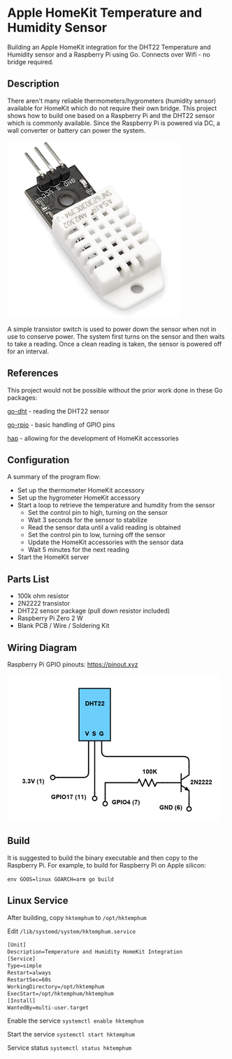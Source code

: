 # Apple HomeKit Temperature and Humidity Sensor
Building an Apple HomeKit integration for the DHT22 Temperature and Humidity sensor and a Raspberry Pi using Go. Connects over Wifi - no bridge required.

## Description
There aren't many reliable thermometers/hygrometers (humidity sensor) available for HomeKit which do not require their own bridge. This project shows how to build one based on a Raspberry Pi and the DHT22 sensor which is commonly available. Since the Raspberry Pi is powered via DC, a wall converter or battery can power the system.

![DHT22](DHT22.png?raw=true)

A simple transistor switch is used to power down the sensor when not in use to conserve power. The system first turns on the sensor and then waits to take a reading. Once a clean reading is taken, the sensor is powered off for an interval.

## References
This project would not be possible without the prior work done in these Go packages:

[go-dht](https://github.com/MichaelS11/go-dht) - reading the DHT22 sensor

[go-rpio](https://github.com/stianeikeland/go-rpio) - basic handling of GPIO pins

[hap](https://github.com/brutella/hap) - allowing for the development of HomeKit accessories

## Configuration
A summary of the program flow:
- Set up the thermometer HomeKit accessory
- Set up the hygrometer HomeKit accessory
- Start a loop to retrieve the temperature and humdity from the sensor
    - Set the control pin to high, turning on the sensor
    - Wait 3 seconds for the sensor to stabilize
    - Read the sensor data until a valid reading is obtained 
    - Set the control pin to low, turning off the sensor
    - Update the HomeKit accessories with the sensor data
    - Wait 5 minutes for the next reading
- Start the HomeKit server

## Parts List
- 100k ohm resistor
- 2N2222 transistor
- DHT22 sensor package (pull down resistor included)
- Raspberry Pi Zero 2 W
- Blank PCB / Wire / Soldering Kit

## Wiring Diagram
Raspberry Pi GPIO pinouts: https://pinout.xyz

![circuit diagram](hktemphum.png?raw=true)

## Build
It is suggested to build the binary executable and then copy to the Raspberry Pi. For example, to build for Raspberry Pi on Apple silicon:

`env GOOS=linux GOARCH=arm go build`

## Linux Service
After building, copy `hktemphum` to `/opt/hktemphum`

Edit `/lib/systemd/system/hktemphum.service`

```
[Unit]
Description=Temperature and Humidity HomeKit Integration
[Service]
Type=simple
Restart=always
RestartSec=60s
WorkingDirectory=/opt/hktemphum
ExecStart=/opt/hktemphum/hktemphum
[Install]
WantedBy=multi-user.target
```

Enable the service `systemctl enable hktemphum`

Start the service `systemctl start hktemphum`

Service status `systemctl status hktemphum`

